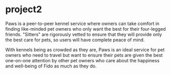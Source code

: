 # project2

Paws is a peer-to-peer kennel service where owners can take comfort in finding like-minded pet owners who only want the best for their four-legged friends.  "Sitters" are rigorously vetted to ensure that they will provide only the best care for pets, so users will have complete peace of mind.  

With kennels being as crowded as they are, Paws is an ideal service for pet owners who need to travel but want to ensure their pets are given the best one-on-one attention by other pet owners who care about the happiness and well-being of Fido as much as they do.
